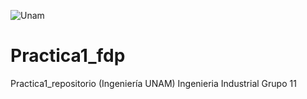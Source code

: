 ![Unam](https://user-images.githubusercontent.com/90476475/132914945-51b5bfcb-d1be-4a9f-b69e-4ee333866573.png)
# Practica1_fdp
Practica1_repositorio (Ingeniería UNAM)
Ingenieria Industrial
Grupo 11
